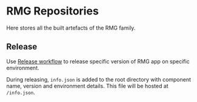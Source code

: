 # RMG Repositories

Here stores all the built artefacts of the RMG family.

## Release

Use [Release workflow](https://github.com/uat-railmapgen/rmg-repositories/actions/workflows/release.yml) to release specific version of RMG app on specific environment. 

During releasing, `info.json` is added to the root directory with component name, version and environment details. This file will be hosted at `/info.json`. 
